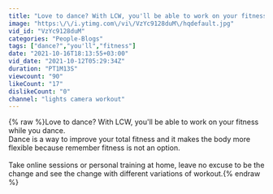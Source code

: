 ```yaml
---
title: "Love to dance? With LCW, you'll be able to work on your fitness while you dance. nce is"
image: "https:\/\/i.ytimg.com\/vi\/VzYc9128duM\/hqdefault.jpg"
vid_id: "VzYc9128duM"
categories: "People-Blogs"
tags: ["dance?","you'll","fitness"]
date: "2021-10-16T18:13:55+03:00"
vid_date: "2021-10-12T05:29:34Z"
duration: "PT1M13S"
viewcount: "90"
likeCount: "17"
dislikeCount: "0"
channel: "lights camera workout"
---
```

{% raw %}Love to dance? With LCW, you'll be able to work on your fitness while you dance. <br />Dance is a way to improve your total fitness and it makes the body more flexible because remember fitness is not an option. <br /><br />Take online sessions or personal training at home, leave no excuse to be the change and see the change with different variations of workout.{% endraw %}
